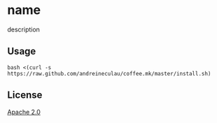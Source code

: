 # name

description


## Usage

`bash <(curl -s https://raw.github.com/andreineculau/coffee.mk/master/install.sh)`


## License

[Apache 2.0](LICENSE)

